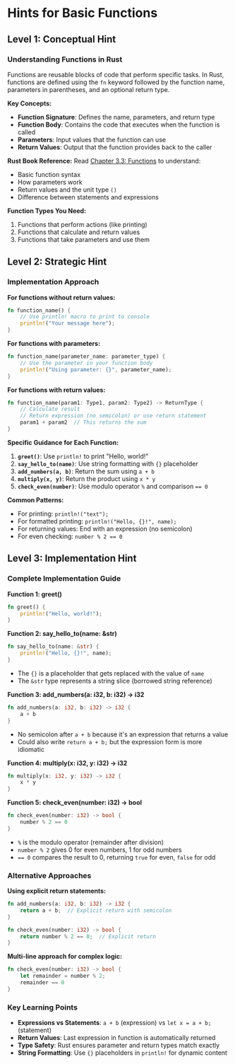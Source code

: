 # Hints for Basic Functions

## Level 1: Conceptual Hint

### Understanding Functions in Rust
Functions are reusable blocks of code that perform specific tasks. In Rust, functions are defined using the `fn` keyword followed by the function name, parameters in parentheses, and an optional return type.

**Key Concepts:**
- **Function Signature**: Defines the name, parameters, and return type
- **Function Body**: Contains the code that executes when the function is called
- **Parameters**: Input values that the function can use
- **Return Values**: Output that the function provides back to the caller

**Rust Book Reference:**
Read [Chapter 3.3: Functions](https://doc.rust-lang.org/book/ch03-03-how-functions-work.html) to understand:
- Basic function syntax
- How parameters work
- Return values and the unit type `()`
- Difference between statements and expressions

**Function Types You Need:**
1. Functions that perform actions (like printing)
2. Functions that calculate and return values
3. Functions that take parameters and use them

## Level 2: Strategic Hint

### Implementation Approach

**For functions without return values:**
```rust
fn function_name() {
    // Use println! macro to print to console
    println!("Your message here");
}
```

**For functions with parameters:**
```rust
fn function_name(parameter_name: parameter_type) {
    // Use the parameter in your function body
    println!("Using parameter: {}", parameter_name);
}
```

**For functions with return values:**
```rust
fn function_name(param1: Type1, param2: Type2) -> ReturnType {
    // Calculate result
    // Return expression (no semicolon) or use return statement
    param1 + param2  // This returns the sum
}
```

**Specific Guidance for Each Function:**
1. **`greet()`**: Use `println!` to print "Hello, world!"
2. **`say_hello_to(name)`**: Use string formatting with `{}` placeholder
3. **`add_numbers(a, b)`**: Return the sum using `a + b`
4. **`multiply(x, y)`**: Return the product using `x * y`
5. **`check_even(number)`**: Use modulo operator `%` and comparison `== 0`

**Common Patterns:**
- For printing: `println!("text");`
- For formatted printing: `println!("Hello, {}!", name);`
- For returning values: End with an expression (no semicolon)
- For even checking: `number % 2 == 0`

## Level 3: Implementation Hint

### Complete Implementation Guide

**Function 1: greet()**
```rust
fn greet() {
    println!("Hello, world!");
}
```

**Function 2: say_hello_to(name: &str)**
```rust
fn say_hello_to(name: &str) {
    println!("Hello, {}!", name);
}
```
- The `{}` is a placeholder that gets replaced with the value of `name`
- The `&str` type represents a string slice (borrowed string reference)

**Function 3: add_numbers(a: i32, b: i32) -> i32**
```rust
fn add_numbers(a: i32, b: i32) -> i32 {
    a + b
}
```
- No semicolon after `a + b` because it's an expression that returns a value
- Could also write `return a + b;` but the expression form is more idiomatic

**Function 4: multiply(x: i32, y: i32) -> i32**
```rust
fn multiply(x: i32, y: i32) -> i32 {
    x * y
}
```

**Function 5: check_even(number: i32) -> bool**
```rust
fn check_even(number: i32) -> bool {
    number % 2 == 0
}
```
- `%` is the modulo operator (remainder after division)
- `number % 2` gives 0 for even numbers, 1 for odd numbers
- `== 0` compares the result to 0, returning `true` for even, `false` for odd

### Alternative Approaches

**Using explicit return statements:**
```rust
fn add_numbers(a: i32, b: i32) -> i32 {
    return a + b;  // Explicit return with semicolon
}

fn check_even(number: i32) -> bool {
    return number % 2 == 0;  // Explicit return
}
```

**Multi-line approach for complex logic:**
```rust
fn check_even(number: i32) -> bool {
    let remainder = number % 2;
    remainder == 0
}
```

### Key Learning Points
- **Expressions vs Statements**: `a + b` (expression) vs `let x = a + b;` (statement)
- **Return Values**: Last expression in function is automatically returned
- **Type Safety**: Rust ensures parameter and return types match exactly
- **String Formatting**: Use `{}` placeholders in `println!` for dynamic content